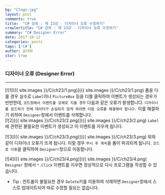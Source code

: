 ```yaml
---
bg: "Clogo.jpg"
layout: post
comments: true
title:  "C# 강좌 : 제 23강 - 디자이너 오류 수정하기"
crawlertitle: "C# 강좌 : 제 23강 - 디자이너 오류 수정하기"
summary: "C# Designer Error"
date: 2017-10-12
categories: posts
tags: ['C#']
author: 윤대희
star: true
---
```


### 디자이너 오류 (Designer Error) ###
----------
[![1]({{ site.images }}/C/ch23/1.png)]({{ site.images }}/C/ch23/1.png)
폼을 다룰 경우 실수로 `Label`이나 `PictureBox` 등을 더블 클릭하여 이벤트가 생성되는 경우가 빈번한데, `코드창에서 이벤트를 강제로 지울 경우` 다음과 같은 오류가 발생합니다. `디자이너를 로드하기 전에 데이터가 손실되지 않게 하려면 다음 오류를 해결해야 합니다.` 이를 해결하기 위하여 `Designer`창에서 이벤트를 삭제합니다.
<br>
[![2]({{ site.images }}/C/ch23/2.png)]({{ site.images }}/C/ch23/2.png)
`Label`에 관련된 불필요한 이벤트가 생성되고 이 이벤트를 지우게 됩니다.

[![3]({{ site.images }}/C/ch23/3.png)]({{ site.images }}/C/ch23/3.png)
위와 같이 디자이너 오류가 뜨게 됩니다. 이럴 경우 `무시 후 계속`을 폼이 파괴되게 됩니다.
`코드로 이동`을 클릭하여 `Designerr`창으로 이동합니다.

[![4]({{ site.images }}/C/ch23/4.png)]({{ site.images }}/C/ch23/4.png)
`Designer` 창에서 `*.Click` 이벤트를 지우면 정상적으로 다시 프로그램을 작성할 수 있습니다.

* Tip : 컨트롤이 불필요한 경우 `Delete`키를 이용하여 삭제하면 `Designer`창에서 스스로 업데이트되어 따로 수정할 필요는 없습니다.
